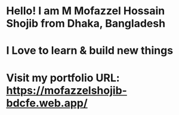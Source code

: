 # Hello! I am M Mofazzel Hossain Shojib from Dhaka, Bangladesh

# I Love to learn & build new things

# Visit my portfolio URL: https://mofazzelshojib-bdcfe.web.app/
